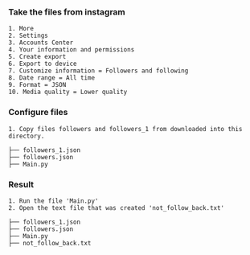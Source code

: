 ### Take the files from instagram
    1. More
    2. Settings
    3. Accounts Center
    4. Your information and permissions
    5. Create export
    6. Export to device
    7. Customize information = Followers and following
    8. Date range = All time
    9. Format = JSON
    10. Media quality = Lower quality

### Configure files
    1. Copy files followers and followers_1 from downloaded into this directory.
    
    ├── followers_1.json
    ├── followers.json
    ├── Main.py

### Result
    1. Run the file 'Main.py'
    2. Open the text file that was created 'not_follow_back.txt'

    ├── followers_1.json
    ├── followers.json
    ├── Main.py
    ├── not_follow_back.txt



